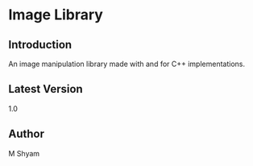 # Image Library

## Introduction
An image manipulation library made with and for C++ implementations.

## Latest Version
1.0

## Author
M Shyam
